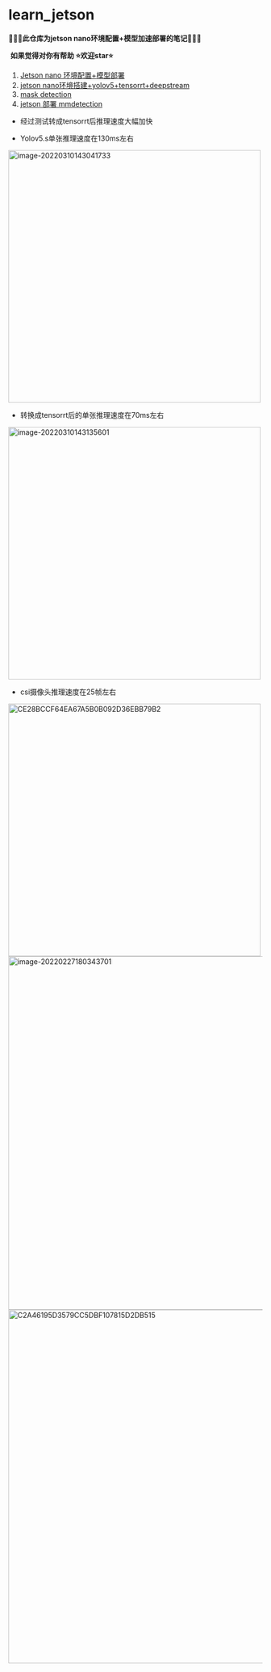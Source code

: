 # learn_jetson

<div id="top"></div>

🚀🚀🚀**此仓库为jetson nano环境配置+模型加速部署的笔记**🚀🚀🚀

​                      **如果觉得对你有帮助 ⭐️欢迎star⭐️**



1. [Jetson nano 环境配置+模型部署](https://github.com/yin-qiyu/learn_jetson/blob/master/1.Environment%20configuration.md)
2. [jetson nano环境搭建+yolov5+tensorrt+deepstream](https://github.com/yin-qiyu/learn_jetson/blob/master/2.%20yolov5%2Btensorrt%2Bdeepstream.md)
2. [mask detection](https://github.com/yin-qiyu/learn_jetson/blob/master/3.%E5%8F%A3%E7%BD%A9%E6%A3%80%E6%B5%8Bdemo.md)
2. [jetson 部署 mmdetection]()

- 经过测试转成tensorrt后推理速度大幅加快

- Yolov5.s单张推理速度在130ms左右

<img src="https://raw.githubusercontent.com/yin-qiyu/picbed/master/img/image-20220310143041733.png" alt="image-20220310143041733" width="500"  />

- 转换成tensorrt后的单张推理速度在70ms左右

<img src="https://raw.githubusercontent.com/yin-qiyu/picbed/master/img/image-20220310143135601.png" alt="image-20220310143135601" width="500" />

- csi摄像头推理速度在25帧左右

<img src="https://raw.githubusercontent.com/yin-qiyu/picbed/master/img/CE28BCCF64EA67A5B0B092D36EBB79B2.jpg" alt="CE28BCCF64EA67A5B0B092D36EBB79B2" width="500"  />

<img src="https://raw.githubusercontent.com/yin-qiyu/picbed/master/img/image-20220227180343701.png" alt="image-20220227180343701" width="700" />

<img src="https://raw.githubusercontent.com/yin-qiyu/picbed/master/img/C2A46195D3579CC5DBF107815D2DB515.jpg" alt="C2A46195D3579CC5DBF107815D2DB515" width="700" />

